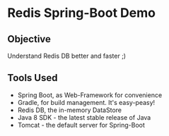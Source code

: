 # Redis Spring-Boot Demo

## Objective
Understand Redis DB better and faster ;)

## Tools Used
* Spring Boot, as Web-Framework for convenience
* Gradle, for build management. It's easy-peasy!
* Redis DB, the in-memory DataStore
* Java 8 SDK - the latest stable release of Java
* Tomcat - the default server for Spring-Boot
